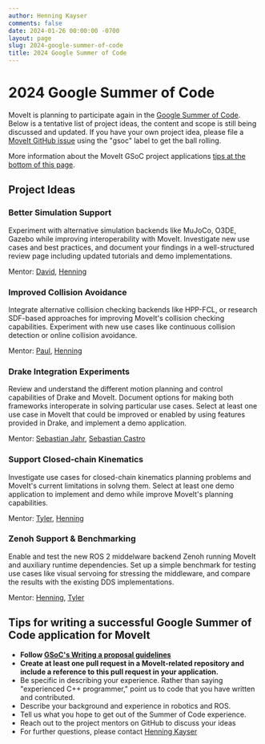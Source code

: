 ```yaml
---
author: Henning Kayser
comments: false
date: 2024-01-26 00:00:00 -0700
layout: page
slug: 2024-google-summer-of-code
title: 2024 Google Summer of Code
---
```

# 2024 Google Summer of Code

MoveIt is planning to participate again in the [Google Summer of Code](https://summerofcode.withgoogle.com).
Below is a tentative list of project ideas, the content and scope is still being discussed and updated.
If you have your own project idea, please file a [MoveIt GitHub issue](https://github.com/ros-planning/moveit2/issues) using the "gsoc" label to get the ball rolling.

More information about the MoveIt GSoC project applications [tips at the bottom of this page](#tips-for-writing-a-successful-google-summer-of-code-application-for-moveit).

## Project Ideas

### Better Simulation Support
Experiment with alternative simulation backends like MuJoCo, O3DE, Gazebo while improving interoperability with MoveIt.
Investigate new use cases and best practices, and document your findings in a well-structured review page including updated tutorials and demo implementations.

Mentor: [David](https://github.com/dyackzan), [Henning](https://github.com/henningkayser)

### Improved Collision Avoidance
Integrate alternative collision checking backends like HPP-FCL, or research SDF-based approaches for improving MoveIt's collision checking capabilities.
Experiment with new use cases like continuous collision detection or online collision avoidance.

Mentor: [Paul](https://github.com/pac48), [Henning](https://github.com/henningkayser)

### Drake Integration Experiments
Review and understand the different motion planning and control capabilities of Drake and MoveIt.
Document options for making both frameworks interoperate in solving particular use cases.
Select at least one use case in MoveIt that could be improved or enabled by using features provided in Drake, and implement a demo application.

Mentor: [Sebastian Jahr](https://github.com/sjahr), [Sebastian Castro](https://github.com/sea-bass)

### Support Closed-chain Kinematics
Investigate use cases for closed-chain kinematics planning problems and MoveIt's current limitations in solvng them.
Select at least one demo application to implement and demo while improve MoveIt's planning capabilities.

Mentor: [Tyler](https://github.com/tylerjw), [Henning](https://github.com/henningkayser)

### Zenoh Support & Benchmarking
Enable and test the new ROS 2 middelware backend Zenoh running MoveIt and auxiliary runtime dependencies.
Set up a simple benchmark for testing use cases like visual servoing for stressing the middleware, and compare the results with the existing DDS implementations.

Mentor: [Henning](https://github.com/henningkayser), [Tyler](https://github.com/tylerjw)


## Tips for writing a successful Google Summer of Code application for MoveIt

* **Follow [GSoC's Writing a proposal guidelines](https://google.github.io/gsocguides/student/writing-a-proposal)**
* **Create at least one pull request in a MoveIt-related repository and include a reference to this pull request in your application.**
* Be specific in describing your experience. Rather than saying "experienced C++ programmer," point us to code that you have written and contributed.
* Describe your background and experience in robotics and ROS.
* Tell us what you hope to get out of the Summer of Code experience.
* Reach out to the project mentors on GitHub to discuss your ideas
* For further questions, please contact [Henning Kayser](mailto:henningkayser@picknik.ai)
